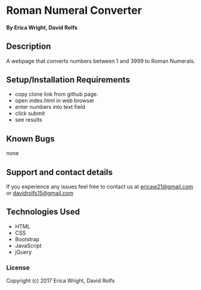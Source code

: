 # Roman Numeral Converter

#### By Erica Wright, David Rolfs

## Description

A webpage that converts numbers between 1 and 3999 to Roman Numerals.

## Setup/Installation Requirements

* copy clone link from github page.
* open index.html in web browser
* enter numbers into text field
* click submit
* see results


## Known Bugs

none

## Support and contact details

If you experience any issues feel free to contact us at ericaw21@gmail.com or davidrolfs15@gmail.com

## Technologies Used

* HTML
* CSS
* Bootstrap
* JavaScript
* jQuery

### License


Copyright (c) 2017 Erica Wright, David Rolfs
